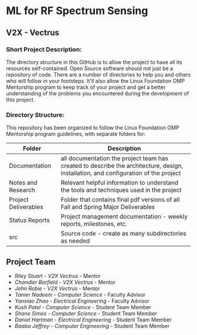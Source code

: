# **ML for RF Spectrum Sensing**
## **V2X - Vectrus**

### Short Project Description: 
The directory structure in this GitHub is to allow the project to have all its resources self-contained. Open Source software should not just be a repository of code. There are a number of directories to help you and others who will follow in your footsteps. It'll also allow the Linux Foundation OMP Mentorship program to keep track of your project and get a better understanding of the problems you encountered during the development of this project.

### Directory Structure:
This repository has been organized to follow the Linux Foundation OMP Mentorship program guidelines, with separate folders for:

| Folder | Description |
|---|---|
| Documentation |  all documentation the project team has created to describe the architecture, design, installation, and configuration of the project |
| Notes and Research | Relevant helpful information to understand the tools and techniques used in the project |
| Project Deliverables | Folder that contains final pdf versions of all Fall and Spring Major Deliverables |
| Status Reports | Project management documentation - weekly reports, milestones, etc. |
| src | Source code - create as many subdirectories as needed |

## Project Team
- *Riley Stuart*  - *V2X Vectrus* - Mentor
- *Chandler Barfield* - *V2X Vectrus* - Mentor
- *John Robie*  - *V2X Vectrus* - Mentor
- *Tamer Nadeem* - *Computer Science* - Faculty Advisor
- *Yanxiao Zhao* - *Electrical Engineering* - Faculty Advisor
- *Kush Patel* - *Computer Science* - Student Team Member
- *Shane Simes* - *Computer Science* - Student Team Member
- *Daniel Hartman* - *Electrical Engineering* - Student Team Member
- *Baaba Jeffrey* - *Computer Engineering* - Student Team Member
